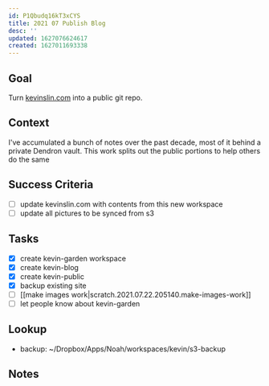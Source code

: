 ```yaml
---
id: P1Qbudq16kT3xCYS
title: 2021 07 Publish Blog
desc: ''
updated: 1627076624617
created: 1627011693338
---
```



## Goal
<!-- What are you trying to accomplish -->

Turn [kevinslin.com](https://kevinslin.com) into a public git repo.

## Context
<!-- Background information -->

I've accumulated a bunch of notes over the past decade, most of it behind a private Dendron vault. This work splits out the public portions to help others do the same

## Success Criteria
<!-- milestones for this project -->
- [ ] update kevinslin.com with contents from this new workspace
- [ ] update all pictures to be synced from s3

## Tasks
<!-- use this space to track current tasks. alternatively, you can also link to your daily journal note -->
- [x] create kevin-garden workspace
- [x] create kevin-blog
- [x] create kevin-public
- [x] backup existing site
- [ ] [[make images work|scratch.2021.07.22.205140.make-images-work]]
- [ ] let people know about kevin-garden

## Lookup
<!-- relevant prior work or resources -->
- backup: ~/Dropbox/Apps/Noah/workspaces/kevin/s3-backup

## Notes
<!-- use this space for arbitrary notes -->

